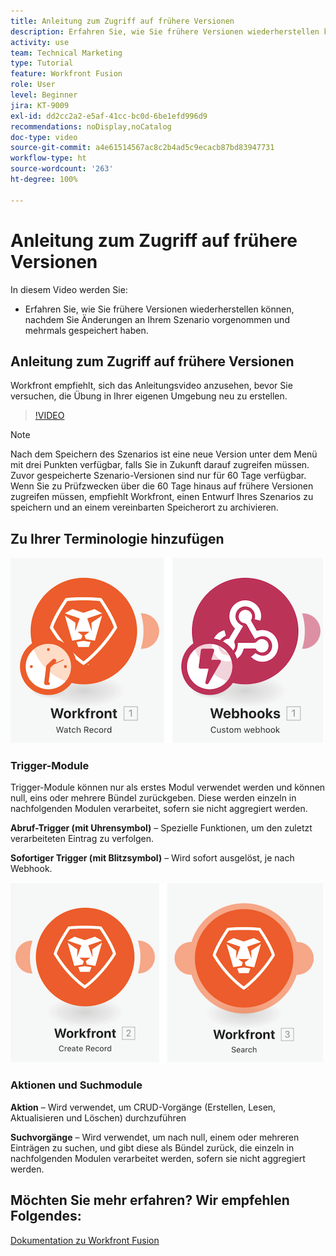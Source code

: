 ```yaml
---
title: Anleitung zum Zugriff auf frühere Versionen
description: Erfahren Sie, wie Sie frühere Versionen wiederherstellen können, nachdem Sie Änderungen an Ihrem Szenario vorgenommen und in  [!DNL Adobe Workfront Fusion] gespeichert haben.
activity: use
team: Technical Marketing
type: Tutorial
feature: Workfront Fusion
role: User
level: Beginner
jira: KT-9009
exl-id: dd2cc2a2-e5af-41cc-bc0d-6be1efd996d9
recommendations: noDisplay,noCatalog
doc-type: video
source-git-commit: a4e61514567ac8c2b4ad5c9ecacb87bd83947731
workflow-type: ht
source-wordcount: '263'
ht-degree: 100%

---
```


# Anleitung zum Zugriff auf frühere Versionen

In diesem Video werden Sie:

* Erfahren Sie, wie Sie frühere Versionen wiederherstellen können, nachdem Sie Änderungen an Ihrem Szenario vorgenommen und mehrmals gespeichert haben.

## Anleitung zum Zugriff auf frühere Versionen

Workfront empfiehlt, sich das Anleitungsvideo anzusehen, bevor Sie versuchen, die Übung in Ihrer eigenen Umgebung neu zu erstellen.

>[!VIDEO](https://video.tv.adobe.com/v/335268/?quality=12&learn=on)

>[!NOTE]
>
>Nach dem Speichern des Szenarios ist eine neue Version unter dem Menü mit drei Punkten verfügbar, falls Sie in Zukunft darauf zugreifen müssen. Zuvor gespeicherte Szenario-Versionen sind nur für 60 Tage verfügbar. Wenn Sie zu Prüfzwecken über die 60 Tage hinaus auf frühere Versionen zugreifen müssen, empfiehlt Workfront, einen Entwurf Ihres Szenarios zu speichern und an einem vereinbarten Speicherort zu archivieren.


## Zu Ihrer Terminologie hinzufügen

![Ein Bild eines überwachten Datensatzes und eines benutzerdefinierten Webhook-Moduls](assets/understand-the-basics-3.png)

### Trigger-Module

Trigger-Module können nur als erstes Modul verwendet werden und können null, eins oder mehrere Bündel zurückgeben. Diese werden einzeln in nachfolgenden Modulen verarbeitet, sofern sie nicht aggregiert werden.

**Abruf-Trigger (mit Uhrensymbol)** – Spezielle Funktionen, um den zuletzt verarbeiteten Eintrag zu verfolgen.

**Sofortiger Trigger (mit Blitzsymbol)** – Wird sofort ausgelöst, je nach Webhook.

![Ein Bild einer Eintragserstellung und eines Suchmoduls](assets/understand-the-basics-4.png)

### Aktionen und Suchmodule

**Aktion** – Wird verwendet, um CRUD-Vorgänge (Erstellen, Lesen, Aktualisieren und Löschen) durchzuführen

**Suchvorgänge** – Wird verwendet, um nach null, einem oder mehreren Einträgen zu suchen, und gibt diese als Bündel zurück, die einzeln in nachfolgenden Modulen verarbeitet werden, sofern sie nicht aggregiert werden.

## Möchten Sie mehr erfahren? Wir empfehlen Folgendes:

[Dokumentation zu Workfront Fusion](https://experienceleague.adobe.com/docs/workfront/using/adobe-workfront-fusion/workfront-fusion-2.html?lang=de)
